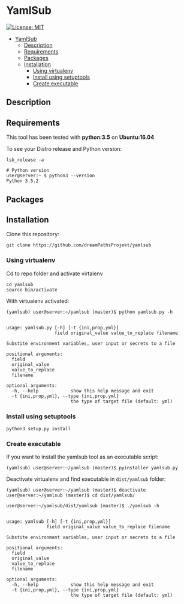 # YamlSub

[![License: MIT](https://img.shields.io/badge/License-MIT-yellow.svg)](./LICENSE)

- [YamlSub](#yamlsub)
    - [Description](#description)
    - [Requirements](#requirements)
    - [Packages](#packages)
    - [Installation](#installation)
        - [Using virtualenv](#using-virtualenv)
        - [Install using setuptools](#install-using-setuptools)
        - [Create executable](#create-executable)

## Description

## Requirements

This tool has been tested with **python:3.5** on **Ubuntu:16.04**

To see your Distro release and Python version:

```Shell
lsb_release -a

# Python version
user@server:~ $ python3 --version
Python 3.5.2
```

## Packages

## Installation

Clone this repository:

```Shell
git clone https://github.com/dreamPathsProjekt/yamlsub
```

### Using virtualenv

Cd to repo folder and activate virtalenv

```Shell
cd yamlsub
source bin/activate
```

With virtualenv activated:

```Shell
(yamlsub) user@server:~/yamlsub (master)$ python yamlsub.py -h


usage: yamlsub.py [-h] [-t {ini,prop,yml}]
                  field original_value value_to_replace filename

Substite environment variables, user input or secrets to a file

positional arguments:
  field
  original_value
  value_to_replace
  filename

optional arguments:
  -h, --help            show this help message and exit
  -t {ini,prop,yml}, --type {ini,prop,yml}
                        the type of target file (default: yml)

```

### Install using setuptools

```Shell
python3 setup.py install
```

### Create executable

If you want to install the yamlsub tool as an executable script:

```Shell
(yamlsub) user@server:~/yamlsub (master)$ pyinstaller yamlsub.py
```

Deactivate virtualenv and find executable in `dist/yamlsub` folder:

```Shell
(yamlsub) user@server:~/yamlsub (master)$ deactivate
user@server:~/yamlsub (master)$ cd dist/yamlsub/

user@server:~/yamlsub/dist/yamlsub (master)$ ./yamlsub -h


usage: yamlsub [-h] [-t {ini,prop,yml}]
               field original_value value_to_replace filename

Substite environment variables, user input or secrets to a file

positional arguments:
  field
  original_value
  value_to_replace
  filename

optional arguments:
  -h, --help            show this help message and exit
  -t {ini,prop,yml}, --type {ini,prop,yml}
                        the type of target file (default: yml)

```
